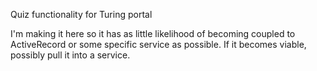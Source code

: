 Quiz functionality for Turing portal

I'm making it here so it has as little likelihood of becoming coupled to ActiveRecord or some specific service as possible.
If it becomes viable, possibly pull it into a service.
